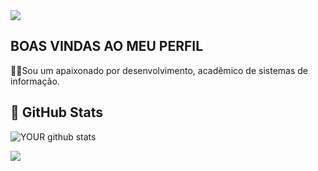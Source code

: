 <img src="https://github.com/pr2tik1/pr2tik1/blob/master/IMAGE-NAME">

## BOAS VINDAS AO MEU PERFIL

:man_technologist:Sou um apaixonado por desenvolvimento, acadêmico de sistemas de informação.

## :fist_oncoming: GitHub Stats


![YOUR github stats](https://github-readme-stats.vercel.app/api?username=MateusMendanha)



[<img src="https://img.shields.io/badge/linkedin-%230077B5.svg?&style=for-the-badge&logo=linkedin&logoColor=white" />](https://www.linkedin.com/in/mateus-martins-b06b3a1ab/)
